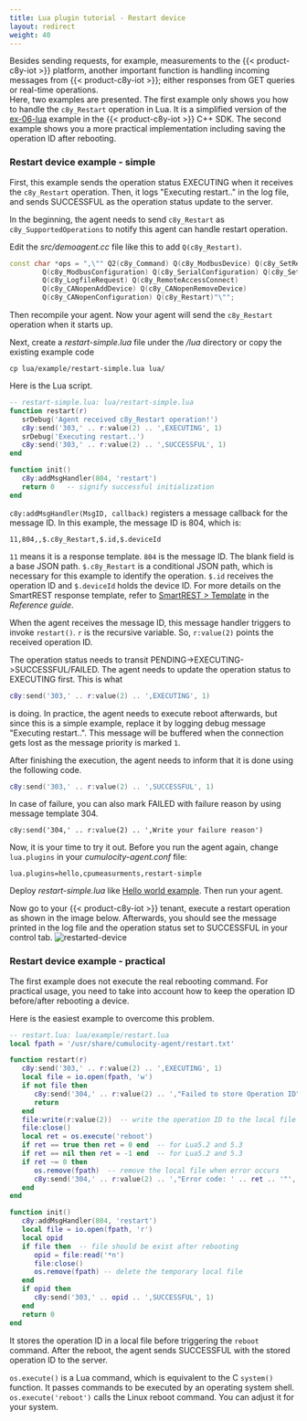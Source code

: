 ```yaml
---
title: Lua plugin tutorial - Restart device
layout: redirect
weight: 40
---
```


Besides sending requests, for example, measurements to the {{< product-c8y-iot >}} platform, another important function is handling incoming messages from {{< product-c8y-iot >}}; either responses from GET queries or real-time operations.  
Here, two examples are presented. The first example only shows you how to handle the `c8y_Restart` operation in Lua. It is a simplified version of the [ex-06-lua](/device-sdk/cpp/#use) example in the {{< product-c8y-iot >}} C++ SDK. The second example shows you a more practical implementation including saving the operation ID after rebooting.


<a name="restart"></a>
### Restart device example - simple

First, this example sends the operation status EXECUTING when it receives the `c8y_Restart` operation. Then, it logs "Executing restart.." in the log file, and sends SUCCESSFUL as the operation status update to the server.

In the beginning, the agent needs to send `c8y_Restart` as `c8y_SupportedOperations` to notify this agent can handle restart operation.

Edit the _src/demoagent.cc_ file like this to add `Q(c8y_Restart)`.

```cpp
const char *ops = ",\"" Q2(c8y_Command) Q(c8y_ModbusDevice) Q(c8y_SetRegister)
        Q(c8y_ModbusConfiguration) Q(c8y_SerialConfiguration) Q(c8y_SetCoil)
        Q(c8y_LogfileRequest) Q(c8y_RemoteAccessConnect)
        Q(c8y_CANopenAddDevice) Q(c8y_CANopenRemoveDevice)
        Q(c8y_CANopenConfiguration) Q(c8y_Restart)"\"";
```

Then recompile your agent. Now your agent will send the `c8y_Restart` operation when it starts up.

Next, create a _restart-simple.lua_ file under the _/lua_ directory or copy the existing example code

```shell
cp lua/example/restart-simple.lua lua/
```

Here is the Lua script.

```lua
-- restart-simple.lua: lua/restart-simple.lua
function restart(r)
   srDebug('Agent received c8y_Restart operation!')
   c8y:send('303,' .. r:value(2) .. ',EXECUTING', 1)
   srDebug('Executing restart..')
   c8y:send('303,' .. r:value(2) .. ',SUCCESSFUL', 1)
end

function init()
   c8y:addMsgHandler(804, 'restart')
   return 0   -- signify successful initialization
end
```

`c8y:addMsgHandler(MsgID, callback)` registers a message callback for the message ID. In this example, the message ID is 804, which is:

```plain
11,804,,$.c8y_Restart,$.id,$.deviceId
```

`11` means it is a response template. `804` is the message ID. The blank field is a base JSON path. `$.c8y_Restart` is a conditional JSON path, which is necessary for this example to identify the operation. `$.id` receives the operation ID and `$.deviceId` holds the device ID. For more details on the SmartREST response template, refer to [SmartREST > Template](/reference/smartrest-one/#templates) in the *Reference guide*.

When the agent receives the message ID, this message handler triggers to invoke `restart()`. `r` is the recursive variable. So, `r:value(2)` points the received operation ID.

The operation status needs to transit PENDING->EXECUTING->SUCCESSFUL/FAILED. The agent needs to update the operation status to EXECUTING first. This is what

```lua
c8y:send('303,' .. r:value(2) .. ',EXECUTING', 1)
```

is doing. In practice, the agent needs to execute reboot afterwards, but since this is a simple example, replace it by logging debug message "Executing restart..". This message will be buffered when the connection gets lost as the message priority is marked `1`.

After finishing the execution, the agent needs to inform that it is done using the following code.

```lua
c8y:send('303,' .. r:value(2) .. ',SUCCESSFUL', 1)
```

In case of failure, you can also mark FAILED with failure reason by using message template 304.

```
c8y:send('304,' .. r:value(2) .. ',Write your failure reason')
```

Now, it is your time to try it out. Before you run the agent again, change `lua.plugins` in your _cumulocity-agent.conf_ file:

```shell
lua.plugins=hello,cpumeasurments,restart-simple
```

Deploy _restart-simple.lua_ like [Hello world example](./#hello-world-example). Then run your agent.

Now go to your {{< product-c8y-iot >}} tenant, execute a restart operation as shown in the image below. Afterwards, you should see the message printed in the log file and the operation status set to SUCCESSFUL in your control tab.
![restarted-device](/images/device-sdk/restarted-device.png)


### Restart device example - practical

The first example does not execute the real rebooting command. For practical usage, you need to take into account how to keep the operation ID before/after rebooting a device.

Here is the easiest example to overcome this problem.

```lua
-- restart.lua: lua/example/restart.lua
local fpath = '/usr/share/cumulocity-agent/restart.txt'

function restart(r)
   c8y:send('303,' .. r:value(2) .. ',EXECUTING', 1)
   local file = io.open(fpath, 'w')
   if not file then
      c8y:send('304,' .. r:value(2) .. ',"Failed to store Operation ID"', 1)
      return
   end
   file:write(r:value(2))  -- write the operation ID to the local file
   file:close()
   local ret = os.execute('reboot')
   if ret == true then ret = 0 end  -- for Lua5.2 and 5.3
   if ret == nil then ret = -1 end  -- for Lua5.2 and 5.3
   if ret ~= 0 then
      os.remove(fpath)  -- remove the local file when error occurs
      c8y:send('304,' .. r:value(2) .. ',"Error code: ' .. ret .. '"', 1)
   end
end

function init()
   c8y:addMsgHandler(804, 'restart')
   local file = io.open(fpath, 'r')
   local opid
   if file then  -- file should be exist after rebooting
      opid = file:read('*n')
      file:close()
      os.remove(fpath) -- delete the temporary local file
   end
   if opid then
      c8y:send('303,' .. opid .. ',SUCCESSFUL', 1)
   end
   return 0
end
```

It stores the operation ID in a local file before triggering the `reboot` command. After the reboot, the agent sends SUCCESSFUL with the stored operation ID to the server.

`os.execute()` is a Lua command, which is equivalent to the C `system()` function. It passes commands to be executed by an operating system shell. `os.execute('reboot')` calls the Linux reboot command. You can adjust it for your system.
